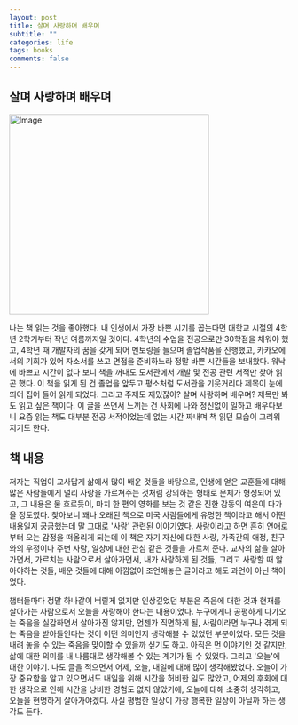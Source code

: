 ```yaml
---
layout: post
title: 살며 사랑하며 배우며
subtitle: ""
categories: life
tags: books
comments: false
---
```


## 살며 사랑하며 배우며

<img width="360" alt="Image" src="https://github.com/user-attachments/assets/1c86b58c-7d11-4364-9ba1-ea0c8d2d166b" />

나는 책 읽는 것을 좋아했다. 
내 인생에서 가장 바쁜 시기를 꼽는다면 대학교 시절의 4학년 2학기부터 작년 여름까지일 것이다. 
4학년의 수업을 전공으로만 30학점을 채워야 했고, 
4학년 때 개발자의 꿈을 갖게 되어 멘토링을 들으며 졸업작품을 진행했고, 
카카오에서의 기회가 있어 자소서를 쓰고 면접을 준비하느라 정말 바쁜 시간들을 보내왔다. 
워낙에 바쁘고 시간이 없다 보니 책을 꺼내도 도서관에서 개발 맟 전공 관련 서적만 찾아 읽곤 했다.
이 책을 읽게 된 건 졸업을 앞두고 평소처럼 도서관을 기웃거리다 제목이 눈에 띄어 집어 들어 읽게 되었다.
그리고 주제도 재밌잖아? 살며 사랑하며 배우며? 제목만 봐도 읽고 싶은 책이다.
이 글을 쓰면서 느끼는 건 사회에 나와 정신없이 일하고 배우다보니 요즘 읽는 책도 대부분 전공 서적이었는데 
없는 시간 짜내며 책 읽던 모습이 그리워 지기도 한다.

## 책 내용

저자는 직업이 교사답게 삶에서 많이 배운 것들을 바탕으로, 인생에 얻은 교훈들에 대해 많은 사람들에게 널리 사랑을 가르쳐주는 것처럼 
강의하는 형태로 문체가 형성되어 있고, 그 내용은 물 흐르듯이, 마치 한 편의 영화를 보는 것 같은 진한 감동의 여운이 다가올 정도였다. 
찾아보니 꽤나 오래된 책으로 미국 사람들에게 유명한 책이라고 해서 어떤 내용일지 궁금했는데 
말 그대로 '사랑' 관련된 이야기였다. 사랑이라고 하면 흔히 연애로부터 오는 감정을 떠올리게 되는데 이 책은
자기 자신에 대한 사랑, 가족간의 애정, 친구와의 우정이나 주변 사람, 일상에 대한 관심 같은 것들을 가르쳐 준다. 
교사의 삶을 살아가면서, 가르치는 사람으로서 살아가면서, 내가 사랑하게 된 것들, 그리고 사랑할 때 알아야하는 것들, 
배운 것들에 대해 아낌없이 조언해놓은 글이라고 해도 과언이 아닌 책이었다.

챕터들마다 정말 하나같이 버릴게 없지만 인상깊었던 부분은 죽음에 대한 것과 현재를 살아가는 사람으로서 오늘을 사랑해야 한다는 내용이었다.
누구에게나 공평하게 다가오는 죽음을 실감하면서 살아가진 않지만, 언젠가 직면하게 될, 
사람이라면 누구나 겪게 되는 죽음을 받아들인다는 것이 어떤 의미인지 생각해볼 수 있었던 부분이었다. 
모든 것을 내려 놓을 수 있는 죽음을 맞이할 수 있을까 싶기도 하고. 아직은 먼 이야기인 것 같지만, 
삶에 대한 의미를 내 나름대로 생각해볼 수 있는 계기가 될 수 있었다. 그리고 '오늘'에 대한 이야기. 
나도 글을 적으면서 어제, 오늘, 내일에 대해 많이 생각해봤었다. 오늘이 가장 중요함을 알고 있으면서도 내일을 위해 시간을 허비한 일도 많았고, 
어제의 후회에 대한 생각으로 인해 시간을 낭비한 경험도 없지 않았기에, 오늘에 대해 소중히 생각하고, 오늘을 현명하게 살아가야겠다.
사실 평범한 일상이 가장 행복한 일상이 아닐까 하는 생각도 든다.

